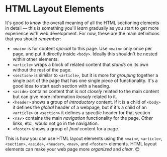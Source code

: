 # HTML Layout Elements

It's good to *know* the overall meaning of all the HTML sectioning elements in detail
— this is something you'll *learn* gradually as you start to get more experience with web development.
For now, these are the main definitions that you should *remember*:

- `<main>` is for content *special* to this page.
  Use `<main>` only once per page, and put it directly inside `<body>`.
  Ideally this shouldn't be nested within other elements.
- `<article>` wraps a block of related content that *stands* on its own without the rest of the page.
- `<section>` is similar to `<article>`, but it is more for *grouping* together a single
  part of the page that has one single piece of functionality.
  It's a good idea to start each section with a heading.
- `<aside>` contains content that is not *closely* related to the main content but can
  give more information *loosely* related to it.
- `<header>` shows a group of *introductory* content.
  If it is a child of `<body>` it defines the *global* header of a webpage,
  but if it's a child of an `<article>` or `<section>` it defines a *specific* header for that section
- `<nav>` contains the main *navigation* functionality for the page.
  *Other* links, etc., would not go in the navigation.
- `<footer>` shows a group of *final* content for a page.

This is how you can use HTML layout elements using the `<main>`, `<article>`, `<section>`, `<aside>`, `<header>`, `<nav>`, and `<footer>` elements.
HTML layout elements can make your web page more *organized* and *clear*. 😊
